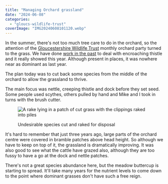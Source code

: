 ```yaml
---
title: "Managing Orchard grassland"
date: "2024-06-08"
categories: 
  - "gloucs-wildlife-trust"
coverImage: "IMG20240608101120.webp"
---
```


In the summer, there's not too much tree care to do in the orchard, so the attention of the [Gloucestershire Wildlife Trust](https://www.gloucestershirewildlifetrust.co.uk/volunteer) monthly orchard party turned to the grass. We have done [work in the past](https://diary.uncountable.uk/2023/08/barbecue-and-thistle/) to deal with encroaching thistle and it really showed this year. Although present in places, it was nowhere near as dominant as last year.

The plan today was to cut back some species from the middle of the orchard to allow the grassland to thrive.

The main focus was nettle, creeping thistle and dock before they set seed. Some people used scythes, others pulled by hand and Mike and I took in turns with the brush cutter.

<figure>

![A rake lying in a patch of cut grass with the clippings raked into piles](images/IMG20240608123640-1024x576.webp)

<figcaption>

Undesirable species cut and raked for disposal

</figcaption>

</figure>

It's hard to remember that just three years ago, large parts of the orchard centre were covered in bramble patches above head height. So although we have to keep on top of it, the grassland is dramatically improving. It was also good to see what the cattle have grazed also, although they are too fussy to have a go at the dock and nettle patches.

There's not a great species abundance here, but the meadow buttercup is starting to spread. It'll take many years for the nutrient levels to come down to the point where dominant grasses don't have such a free reign.
